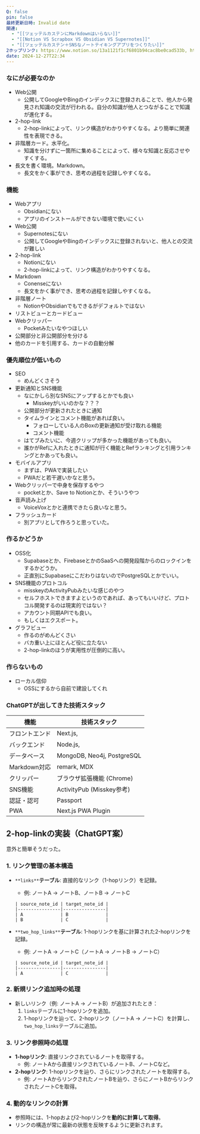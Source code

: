 ```yaml
---
Q: false
pin: false
最終更新日時: Invalid date
関連:
  - "[[ツェッテルカステンにMarkdownはいらない]]"
  - "[[Notion VS Scrapbox VS Obsidian VS Supernotes]]"
  - "[[ツェッテルカステン＋SNSなノートテイキングアプリをつくりたい]]"
2ホップリンク: https://www.notion.so/13a1121f1cf6801b94cac8be0cad533b, https://www.notion.so/1661121f1cf680079deffd67ba3b684a, https://www.notion.so/a27b512127ec4b5b9b9d5dfd96794848,https://www.notion.so/13a1121f1cf6801b94cac8be0cad533b, https://www.notion.so/1661121f1cf680079deffd67ba3b684a, https://www.notion.so/1661121f1cf680f186e6eeae753fedb3, https://www.notion.so/16c75a74006c45118ce11a1ece06d565, https://www.notion.so/c17bd8f3efa54a9688df74ef66568856,https://www.notion.so/1661121f1cf680079deffd67ba3b684a
date: 2024-12-27T22:34
---
```

  

### なにが必要なのか

- Web公開
    - 公開してGoogleやBingのインデックスに登録されることで、他人から発見され知識の交流が行われる。自分の知識が他人とつながることで知識が進化する。
- 2-hop-link
    - 2-hop-linkによって、リンク構造がわかりやすくなる。より簡単に関連性を表現できる。
- 非階層カード。水平化。
    - 知識を分けずに一箇所に集めることによって、様々な知識と反応させやすくする。
- 長文を書く環境。Markdown。
    - 長文をかく事ができ、思考の過程を記録しやすくなる。

  

  

  

### 機能

- Webアプリ
    - Obsidianにない
    - アプリのインストールができない環境で使いにくい
- Web公開
    - Supernotesにない
    - 公開してGoogleやBingのインデックスに登録されないと、他人との交流が難しい
- 2-hop-link
    - Notionにない
    - 2-hop-linkによって、リンク構造がわかりやすくなる。
- Markdown
    - Conenseにない
    - 長文をかく事ができ、思考の過程を記録しやすくなる。
- 非階層ノート
    - NotionやObsidianでもできるがデフォルトではない
- リストビューとカードビュー
- Webクリッパー
    - Pocketみたいなやつほしい
- 公開部分と非公開部分を分ける
- 他のカードを引用する、カードの自動分解

  

  

### 優先順位が低いもの

- SEO
    - めんどくさそう
- 更新通知とSNS機能
    - なにかしら別なSNSにアップするとかでも良い
        - Misskeyがいいのかな？？？
    - 公開部分が更新されたときに通知
    - タイムラインとコメント機能があれば良い。
        - フォローしている人のBoxの更新通知が受け取れる機能
        - コメント機能
    - はてブみたいに、今週クリップが多かった機能があっても良い。
    - 誰かがRefに入れたときに通知が行く機能とRefランキングと引用ランキングとかあっても良い。
- モバイルアプリ
    - まずは、PWAで実装したい
    - PWAだと若干遅いかなと思う。
- Webクリッパーで中身を保存するやつ
    - pocketとか、Save to Notionとか、そういうやつ
- 音声読み上げ
    - VoiceVoxとかと連携できたら良いなと思う。
- フラッシュカード
    - 別アプリとして作ろうと思っていた。

  

### 作るかどうか

- OSS化
    - Supabaseとか、FirebaseとかのSaaSへの開発段階からのロックインをするかどうか。
    - 正直別にSupabaseにこだわりはないのでPostgreSQLとかでいい。
- SNS機能のプロトコル
    - misskeyのActivityPubみたいな感じのやつ
    - セルフホストできますよというのであれば、あってもいいけど、プロトコル開発するのは現実的ではない？
    - アカウント同期APIでも良い。
    - もしくはエクスポート。
- グラフビュー
    - 作るのがめんどくさい
    - バカ重い上にほとんど役に立たない
    - 2-hop-linkのほうが実用性が圧倒的に高い。

  

### 作らないもの

- ローカル信仰
    - OSSにするから自前で建設してくれ

  

  

  

### ChatGPTが出してきた技術スタック

|機能|技術スタック|
|---|---|
|フロントエンド|Next.js,|
|バックエンド|Node.js,|
|データベース|MongoDB, Neo4j, PostgreSQL|
|Markdown対応|remark, MDX|
|クリッパー|ブラウザ拡張機能 (Chrome)|
|SNS機能|ActivityPub (Misskey参考)|
|認証・認可|Passport|
|PWA|Next.js PWA Plugin|

  

## 2-hop-linkの実装（ChatGPT案）

意外と簡単そうだった。

### 1. **リンク管理の基本構造**

- `**links**`**テーブル**: 直接的なリンク（1-hopリンク）を記録。
    
    - 例: ノートA → ノートB、ノートB → ノートC
    
    ```Plain
    | source_note_id | target_note_id |
    |----------------|----------------|
    | A              | B              |
    | B              | C              |
    ```
    
- `**two_hop_links**`**テーブル**: 1-hopリンクを基に計算された2-hopリンクを記録。
    
    - 例: ノートA → ノートC（ノートA → ノートB → ノートC）
    
    ```Plain
    | source_note_id | target_note_id |
    |----------------|----------------|
    | A              | C              |
    ```
    

### 2. **新規リンク追加時の処理**

- 新しいリンク（例: ノートA → ノートB）が追加されたとき：
    1. `links`テーブルに1-hopリンクを追加。
    2. 1-hopリンクを辿って、2-hopリンク（ノートA → ノートC）を計算し、`two_hop_links`テーブルに追加。

### 3. **リンク参照時の処理**

- **1-hopリンク**: 直接リンクされているノートを取得する。
    - 例: ノートAから直接リンクされているノートB、ノートCなど。
- **2-hopリンク**: 1-hopリンクを辿り、さらにリンクされたノートを取得する。
    - 例: ノートAからリンクされたノートBを辿り、さらにノートBからリンクされたノートCを取得。

### 4. **動的なリンクの計算**

- 参照時には、1-hopおよび2-hopリンクを**動的に計算して取得**。
- リンクの構造が常に最新の状態を反映するように更新されます。